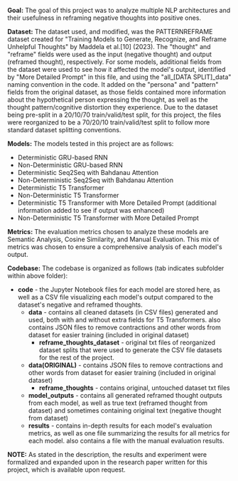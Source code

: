 **Goal:** The goal of this project was to analyze multiple NLP architectures and their usefulness in reframing negative thoughts into positive ones. 

**Dataset:** The dataset used, and modified, was the PATTERNREFRAME dataset created for "Training Models to Generate, Recognize, and Reframe Unhelpful Thoughts" by Maddela et al.[10] (2023).
The "thought" and "reframe" fields were used as the input (negative thought) and output (reframed thought), respectively. For some models, additional fields from the dataset were used to see
how it affected the model's output, identified by "More Detailed Prompt" in this file, and using the "all_[DATA SPLIT]_data" naming convention in the code. It added on the "persona" and "pattern"
fields from the original dataset, as those fields contained more information about the hypothetical person expressing the thought, as well as the thought pattern/cognitive distortion they experience.
Due to the dataset being pre-split in a 20/10/70 train/valid/test split, for this project, the files were reorganized to be a 70/20/10 train/valid/test split to follow more standard
dataset splitting conventions.

**Models:** The models tested in this project are as follows:
- Deterministic GRU-based RNN
- Non-Deterministic GRU-based RNN
- Deterministic Seq2Seq with Bahdanau Attention
- Non-Deterministic Seq2Seq with Bahdanau Attention
- Deterministic T5 Transformer
- Non-Deterministic T5 Transformer
- Deterministic T5 Transformer with More Detailed Prompt (additional information added to see if output was enhanced)
- Non-Deterministic T5 Transformer with More Detailed Prompt

**Metrics:** The evaluation metrics chosen to analyze these models are Semantic Analysis, Cosine Similarity, and Manual Evaluation. This mix of metrics was chosen to ensure a comprehensive analysis of each model's output.

**Codebase:** The codebase is organized as follows (tab indicates subfolder within above folder):
- **code** - the Jupyter Notebook files for each model are stored here, as well as a CSV file visualizing each model's output compared to the dataset's negative and reframed thoughts. 
  - **data** - contains all cleaned datasets (in CSV files) generated and used, both with and without extra fields for T5 Transformers. also contains JSON files to remove contractions and other words from dataset for easier training (included in original dataset)
    - **reframe_thoughts_dataset** - original txt files of reorganized dataset splits that were used to generate the CSV file datasets for the rest of the project.
  - **data(ORIGINAL)** - contains JSON files to remove contractions and other words from dataset for easier training (included in original dataset)
    - **reframe_thoughts** - contains original, untouched dataset txt files
  - **model_outputs** - contains all generated reframed thought outputs from each model, as well as true text (reframed thought from dataset) and sometimes containing original text (negative thought from dataset)
  - **results** - contains in-depth results for each model's evaluation metrics, as well as one file summarizing the results for all metrics for each model. also contains a file with the manual evaluation results.

**NOTE:** As stated in the description, the results and experiment were formalized and expanded upon in the research paper written for this project, which is available upon request.
